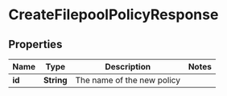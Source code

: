 
# CreateFilepoolPolicyResponse

## Properties
Name | Type | Description | Notes
------------ | ------------- | ------------- | -------------
**id** | **String** | The name of the new policy | 



